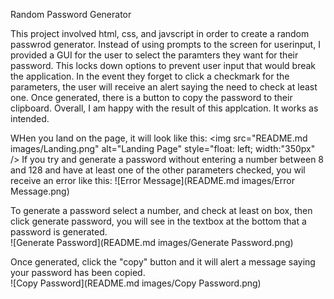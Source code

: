 Random Password Generator

This project involved html, css, and javscript in order to create a random passwrod generator.  Instead of using prompts to the screen for userinput, I provided a GUI for the user to select the paramters they want for their password.  This locks down options to prevent user input that would break the application.  In the event they forget to click a checkmark for the parameters, the user will receive an alert saying the need to check at least one.  Once generated, there is a button to copy the password to their clipboard. Overall, I am happy with the result of this applcation.  It works as intended.  


WHen you land on the page, it will look like this: 
<img src="README.md images/Landing.png"
     alt="Landing Page"
     style="float: left; width:"350px" />
If you try and generate a password without entering a number between 8 and 128 and have at least one of the other parameters checked, you wil receive an error like this: 
![Error Message](README.md images/Error Message.png) 

To generate a password select a number, and check at least on box, then click generate password, you will see in the textbox at the bottom that a password is generated.  
![Generate Password](README.md images/Generate Password.png)

Once generated, click the "copy" button and it will alert a message saying your password has been copied.  
![Copy Password](README.md images/Copy Password.png)
